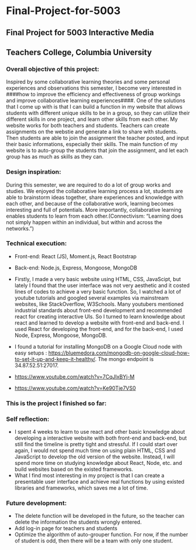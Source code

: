 # Final-Project-for-5003
## Final Project for 5003 Interactive Media 
## Teachers College, Columbia University

### Overall objective of this project:
Inspired by some collaborative learning theories and some personal experiences and observations this semester, I become very interested in ####how to improve the efficiency and effectiveness of group workings and improve collaborative learning experiences####. One of the solutions that I come up with is that I can build a function in my website that allows students with different unique skills to be in a group, so they can utilize their different skills in one project, and learn other skills from each other. My website works for both teachers and students. Teachers can create assignments on the webstie and generate a link to share with students. Then students are able to join the assignment the teacher posted, and input their basic informations, especially their skills. The main function of my website is to auto-group the students that join the assignment, and let each group has as much as skills as they can.

### Design inspiration:
During this semester, we are required to do a lot of group works and studies. We enjoyed the collaborative learning process a lot, students are able to brainstorm ideas together, share experiences and knowledge with each other, and because of the collaborative work, learning becomes interesting and full of potentials. More importantly, collaborative learning enables students to learn from each other.(Connectivism: “Learning does not simply happen within an individual, but within and across the networks.”)
### Technical execution:
- Front-end: React (JS), Moment.js, React Bootstrap 
- Back-end: Node.js, Express, Mongoose, MongoDB
- Firstly, I made a very basic website using HTML, CSS, JavaScipt, but lately I found that the user interface was not very aesthetic and it costed lines of codes to achieve a very basic function. So, I watched a lot of youtube tutorials and googled several examples via mainstream websites, like StackOverflow,  W3Schools. Many youtubers mentioned industrial standards about front-end development and recommended react for creating interactive UIs. So I turned to learn knowledge about react and learned to develop a website with front-end and back-end. I used React for developing the front-end, and for the back-end, I used Node, Express, Mongoose, MongoDB.  

- I found a tutorial for installing MongoDB on a Google Cloud node with easy setups : https://bluemedora.com/mongodb-on-google-cloud-how-to-set-it-up-and-keep-it-healthy/. The mongo endpoint is 34.87.52.51:27017. 

- https://www.youtube.com/watch?v=7CqJlxBYj-M
- https://www.youtube.com/watch?v=Ke90Tje7VS0

### This is the project I finished so far:


### Self reflection:
- I spent 4 weeks to learn to use react and other basic knowledge about developing a interactive website with both front-end and back-end, but still find the timeline is pretty tight and stressful. If I could start over again, I would not spend much time on using plain HTML, CSS and JavaScript to develop the old version of the website. Instead, I will spend more time on studying knowledge about React, Node, etc. and build websites based on the existed frameworks.
- What I find most interesting in my project is that I can create a presentable user interface and achieve real functions by using existed libraries and frameworks, which saves me a lot of time.   

### Future development:
- The delete function will be developed in the future, so the teacher can delete the information the students wrongly entered.
- Add log-in page for teachers and students
- Optimize the algorithm of auto-grouper function. For now, if the number of student is odd, then there will be a team with only one student. 


 




